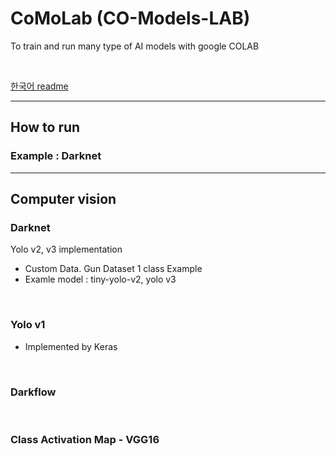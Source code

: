 # CoMoLab (CO-Models-LAB)

To train and run many type of AI models with google COLAB

<br>

[한국어 readme](https://github.com/ProtossDragoon/CO-Models-LAB/blob/master/README-Kor.md)

<hr>

## How to run

### Example : Darknet


<hr>

## Computer vision

### Darknet

Yolo v2, v3 implementation <br>

- Custom Data. Gun Dataset 1 class Example
- Examle model : tiny-yolo-v2, yolo v3

<br>

### Yolo v1

- Implemented by Keras

<br>

### Darkflow



<br>


### Class Activation Map - VGG16

<br>

